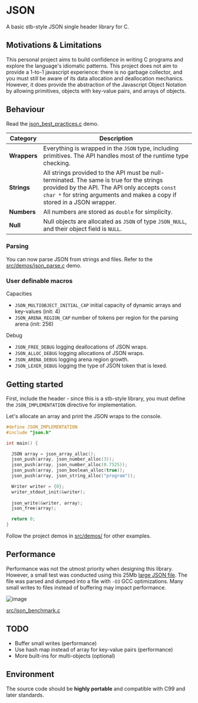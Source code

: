 # JSON
A basic stb-style JSON single header library for C.

## Motivations & Limitations
This personal project aims to build confidence in writing C programs and explore the language's idiomatic patterns.
This project does not aim to provide a 1-to-1 javascript experience: there is no garbage collector, and you must still be aware
of its data allocation and deallocation mechanics. However, it does provide the abstraction of the Javascript Object Notation 
by allowing primitives, objects with key-value pairs, and arrays of objects.  

## Behaviour

Read the [json_best_practices.c](src/demos/json_best_practices.c) demo.

| **Category**     | **Description**  |
|------------------|------------------|
| **Wrappers**     | Everything is wrapped in the `JSON` type, including primitives. The API handles most of the runtime type checking. |
| **Strings**      | All strings provided to the API must be null-terminated. The same is true for the strings provided by the API. The API only accepts `const char *` for string arguments and makes a copy if stored in a JSON wrapper. |
| **Numbers**      | All numbers are stored as `double` for simplicity. |
| **Null**         | Null objects are allocated as `JSON` of type `JSON_NULL`, and their object field is `NULL`. |

### Parsing
You can now parse JSON from strings and files. Refer to the [src/demos/json_parse.c](src/demos/json_parse.c) demo.

### User definable macros
Capacities
* `JSON_MULTIOBJECT_INITIAL_CAP` initial capacity of dynamic arrays and key-values (init: 4)
* `JSON_ARENA_REGION_CAP` number of tokens per region for the parsing arena (init: 256)  

Debug
* `JSON_FREE_DEBUG` logging deallocations of JSON wraps.
* `JSON_ALLOC_DEBUG` logging allocations of JSON wraps.
* `JSON_ARENA_DEBUG` logging arena region growth.
* `JSON_LEXER_DEBUG` logging the type of JSON token that is lexed.

## Getting started
First, include the header - since this is a stb-style library, you must define the `JSON_IMPLEMENTATION` directive for implementation. 

Let's allocate an array and print the JSON wraps to the console.

```c
#define JSON_IMPLEMENTATION
#include "json.h"

int main() {

  JSON array = json_array_alloc();
  json_push(array, json_number_alloc(3));
  json_push(array, json_number_alloc(0.7525));
  json_push(array, json_boolean_alloc(true));
  json_push(array, json_string_alloc("program"));

  Writer writer = {0};
  writer_stdout_init(&writer);
  
  json_write(&writer, array);
  json_free(array);

  return 0;
}
```
Follow the project demos in [src/demos/](src/demos/) for other examples.

## Performance
Performance was not the utmost priority when designing this library. However, a small test was conducted using this 25Mb [large JSON file](https://github.com/json-iterator/test-data/blob/master/large-file.json). The file was parsed and dumped into a file with `-O3` GCC optimizations. Many small writes to files instead of buffering may impact performance.   

![image](https://github.com/user-attachments/assets/13a9e99b-4d23-4ae3-b8fe-86e127a34958)

[src/json_benchmark.c](src/demos/json_benchmark.c)

## TODO
* Buffer small writes (performance)
* Use hash map instead of array for key-value pairs (performance)
* More built-ins for multi-objects (optional)

## Environment
The source code should be **highly portable** and compatible with C99 and later standards.

